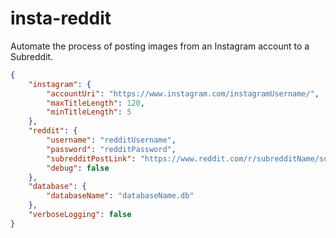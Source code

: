 # insta-reddit
Automate the process of posting images from an Instagram account to a Subreddit.

```json
{
    "instagram": {
        "accountUri": "https://www.instagram.com/instagramUsername/",
        "maxTitleLength": 120,
        "minTitleLength": 5
    },
    "reddit": {
        "username": "redditUsername",
        "password": "redditPassword",
        "subredditPostLink": "https://www.reddit.com/r/subredditName/submit",
        "debug": false
    },
    "database": {
        "databaseName": "databaseName.db"
    },
    "verboseLogging": false
}
```